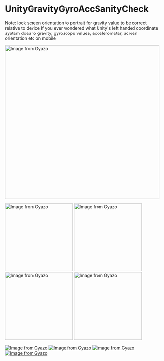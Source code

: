 # UnityGravityGyroAccSanityCheck

Note: lock screen orientation to portrait for gravity value to be correct relative to device
If you ever wondered what Unity's left handed coordinate system does to gravity, gyroscope values, accelerometer, screen orientation etc on mobile


<a href="https://gyazo.com/a2d2ce12a3d0d51600f478e526fb7de5"><img src="https://i.gyazo.com/a2d2ce12a3d0d51600f478e526fb7de5.jpg" alt="Image from Gyazo" width="500"/></a>

<a href="https://gyazo.com/7062ceae29dd3e191e01de5f07b9b741"><img src="https://i.gyazo.com/7062ceae29dd3e191e01de5f07b9b741.png" alt="Image from Gyazo" width="220"/></a>
<a href="https://gyazo.com/8e188b14ac8f7c6fd06daea3ca91d2fe"><img src="https://i.gyazo.com/8e188b14ac8f7c6fd06daea3ca91d2fe.png" alt="Image from Gyazo" width="220"/></a>
<a href="https://gyazo.com/178f6f2cdb64ada06d6c1bd44e7ea26f"><img src="https://i.gyazo.com/178f6f2cdb64ada06d6c1bd44e7ea26f.png" alt="Image from Gyazo" width="220"/></a>
<a href="https://gyazo.com/68876fe87d3965c8485aba27c6952a57"><img src="https://i.gyazo.com/68876fe87d3965c8485aba27c6952a57.png" alt="Image from Gyazo" width="220"/></a>


[![Image from Gyazo](https://i.gyazo.com/7062ceae29dd3e191e01de5f07b9b741.png)](https://gyazo.com/7062ceae29dd3e191e01de5f07b9b741)
[![Image from Gyazo](https://i.gyazo.com/8e188b14ac8f7c6fd06daea3ca91d2fe.png)](https://gyazo.com/8e188b14ac8f7c6fd06daea3ca91d2fe)
[![Image from Gyazo](https://i.gyazo.com/178f6f2cdb64ada06d6c1bd44e7ea26f.png)](https://gyazo.com/178f6f2cdb64ada06d6c1bd44e7ea26f)
[![Image from Gyazo](https://i.gyazo.com/68876fe87d3965c8485aba27c6952a57.png)](https://gyazo.com/68876fe87d3965c8485aba27c6952a57)
